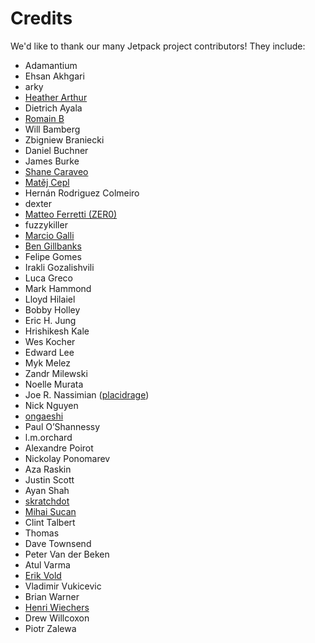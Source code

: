 # Credits #

We'd like to thank our many Jetpack project contributors!  They include:

* Adamantium
* Ehsan Akhgari
* arky
* [Heather Arthur](https://github.com/harthur)
* Dietrich Ayala
* [Romain B](https://github.com/Niamor)
* Will Bamberg
* Zbigniew Braniecki
* Daniel Buchner
* James Burke
* [Shane Caraveo](https://github.com/mixedpuppy)
* [Matěj Cepl](https://github.com/mcepl)
* Hernán Rodriguez Colmeiro
* dexter
* [Matteo Ferretti (ZER0)](https://github.com/ZER0)
* fuzzykiller
* [Marcio Galli](https://github.com/taboca)
* [Ben Gillbanks](http://www.iconfinder.com/browse/iconset/circular_icons/)
* Felipe Gomes
* Irakli Gozalishvili
* Luca Greco
* Mark Hammond
* Lloyd Hilaiel
* Bobby Holley
* Eric H. Jung
* Hrishikesh Kale
* Wes Kocher
* Edward Lee
* Myk Melez
* Zandr Milewski
* Noelle Murata
* Joe R. Nassimian ([placidrage](https://github.com/placidrage))
* Nick Nguyen
* [ongaeshi](https://github.com/ongaeshi)
* Paul O’Shannessy
* l.m.orchard
* Alexandre Poirot
* Nickolay Ponomarev
* Aza Raskin
* Justin Scott
* Ayan Shah
* [skratchdot](https://github.com/skratchdot)
* [Mihai Sucan](https://github.com/mihaisucan)
* Clint Talbert
* Thomas
* Dave Townsend
* Peter Van der Beken
* Atul Varma
* [Erik Vold](https://github.com/erikvold)
* Vladimir Vukicevic
* Brian Warner
* [Henri Wiechers](https://github.com/hwiechers)
* Drew Willcoxon
* Piotr Zalewa
